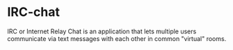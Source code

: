 # IRC-chat
IRC or Internet Relay Chat is an application that lets multiple users
communicate via text messages with each other in common
"virtual" rooms.
